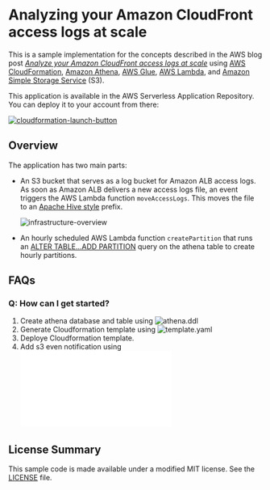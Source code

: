 # Analyzing your Amazon CloudFront access logs at scale

This is a sample implementation for the concepts described in the AWS blog post [_Analyze your Amazon CloudFront access logs at scale_](https://aws.amazon.com/blogs/big-data/analyze-your-amazon-cloudfront-access-logs-at-scale/) using
[AWS CloudFormation](https://aws.amazon.com/cloudformation/),
[Amazon Athena](https://aws.amazon.com/athena/),
[AWS Glue](https://aws.amazon.com/glue/),
[AWS Lambda](https://aws.amazon.com/lambda/), and
[Amazon Simple Storage Service](https://aws.amazon.com/s3/) (S3).

This application is available in the AWS Serverless Application Repository. You can deploy it to your account from there:

[![cloudformation-launch-button](https://s3.amazonaws.com/cloudformation-examples/cloudformation-launch-stack.png)](https://serverlessrepo.aws.amazon.com/#/applications/arn:aws:serverlessrepo:us-east-1:387304072572:applications~amazon-cloudfront-access-logs-queries)

## Overview

The application has two main parts:

- An S3 bucket that serves as a log bucket for Amazon ALB access logs. As soon as Amazon ALB delivers a new access logs file, an event triggers the AWS Lambda function `moveAccessLogs`. This moves the file to an [Apache Hive style](https://cwiki.apache.org/confluence/display/Hive/LanguageManual+DDL#LanguageManualDDL-AlterPartition) prefix.

    ![infrastructure-overview](images/moveAccessLogs.png)

- An hourly scheduled AWS Lambda function `createPartition` that runs an [ALTER TABLE...ADD PARTITION](https://docs.aws.amazon.com/athena/latest/ug/alter-table-add-partition.html) query on the athena table to create hourly partitions.

## FAQs

### Q: How can I get started?

1. Create athena database and table using ![athena.ddl](./athena.ddl)
2. Generate Cloudformation template using ![template.yaml](./template.yaml)
3. Deploye Cloudformation template.
3. Add s3 even notification using ![configure_s3_event.sh](./configure_s3_event.sh)

## License Summary

This sample code is made available under a modified MIT license. See the [LICENSE](https://github.com/aws-samples/amazon-cloudfront-access-logs-queries/blob/master/LICENSE) file.
